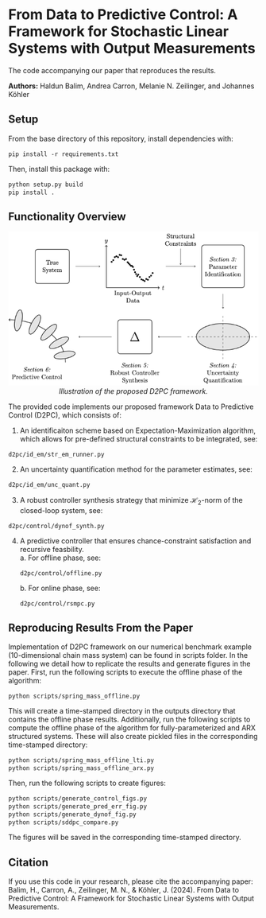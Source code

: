 # From Data to Predictive Control: A Framework for Stochastic Linear Systems with Output Measurements
The code accompanying our paper that reproduces the results.

**Authors:** Haldun Balim, Andrea Carron, Melanie N. Zeilinger, and Johannes Köhler

## Setup 
From the base directory of this repository, install dependencies with:
~~~~
pip install -r requirements.txt
~~~~
Then, install this package with:
~~~~
python setup.py build  
pip install .
~~~~

## Functionality Overview
<p align="center">
  <img src="./assets/framework-fig.png" alt="Illustration of the proposed D2PC framework.">
  <br>
  <em>Illustration of the proposed D2PC framework.</em>
</p>

The provided code implements our proposed framework Data to Predictive Control (D2PC), which consists of:
1. An identificaiton scheme based on Expectation-Maximization algorithm, which allows for pre-defined structural constraints to be integrated, see:
~~~~
d2pc/id_em/str_em_runner.py
~~~~
2. An uncertainty quantification method for the parameter estimates, see:
~~~~
d2pc/id_em/unc_quant.py
~~~~
3. A robust controller synthesis strategy that minimize $\mathcal{H}_2$-norm of the closed-loop system, see:
~~~~
d2pc/control/dynof_synth.py
~~~~
4. A predictive controller that ensures chance-constraint satisfaction and recursive feasbility. \
    a. For offline phase, see:
    ~~~~
    d2pc/control/offline.py
    ~~~~
    b. For online phase, see:
    ~~~~
    d2pc/control/rsmpc.py
    ~~~~


## Reproducing Results From the Paper
Implementation of D2PC framework on our numerical benchmark example ($10$-dimensional chain mass system) can be found in scripts folder. In the following we detail how to replicate the results and generate figures in the paper. First, run the following scripts to execute the offline phase of the algorithm:
~~~~
python scripts/spring_mass_offline.py
~~~~
This will create a time-stamped directory in the outputs directory that contains the offline phase results. Additionally, run the following scripts to compute the offline phase of the algorithm for fully-parameterized and ARX structured systems. These will also create pickled files in the corresponding time-stamped directory:
~~~~
python scripts/spring_mass_offline_lti.py
python scripts/spring_mass_offline_arx.py
~~~~
Then, run the following scripts to create figures:
~~~~
python scripts/generate_control_figs.py
python scripts/generate_pred_err_fig.py
python scripts/generate_dynof_fig.py
python scripts/sddpc_compare.py
~~~~
The figures will be saved in the corresponding time-stamped directory.

## Citation
If you use this code in your research, please cite the accompanying paper: 
Balim, H., Carron, A., Zeilinger, M. N., & Köhler, J. (2024). From Data to Predictive Control: A Framework for Stochastic Linear Systems with Output Measurements. 